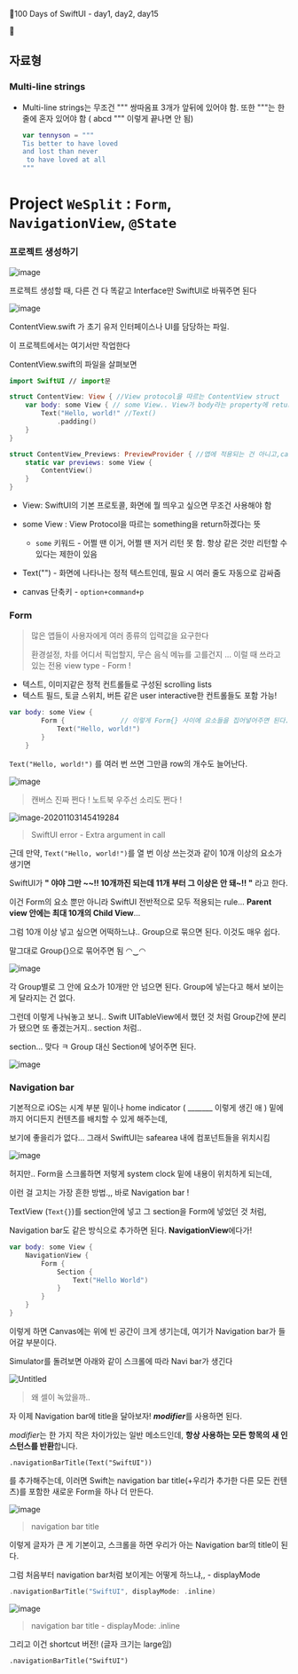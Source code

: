 📍100 Days of SwiftUI - day1, day2, day15

📍



## 자료형

### Multi-line strings

* Multi-line strings는 무조건 """ 쌍따옴표 3개가 앞뒤에 있어야 함. 또한 """는 한 줄에 혼자 있어야 함 ( abcd """ 이렇게 끝나면 안 됨)

  ```swift
  var tennyson = """
  Tis better to have loved
  and lost than never
   to have loved at all
  """
  ```





# Project `WeSplit` : **`Form`, `NavigationView`, `@State`**

### 프로젝트 생성하기

![image](https://user-images.githubusercontent.com/28949235/97952051-7ef79780-1ddf-11eb-98d4-93816cdef551.png)

프로젝트 생성할 때, 다른 건 다 똑같고 Interface만 SwiftUI로 바꿔주면 된다

![image](https://user-images.githubusercontent.com/28949235/97952240-0513de00-1de0-11eb-814a-a11db7a3c49f.png)

ContentView.swift 가 초기 유저 인터페이스나 UI를 담당하는 파일.

이 프로젝트에서는 여기서만 작업한다

ContentView.swift의 파일을 살펴보면

```swift
import SwiftUI // import문

struct ContentView: View { //View protocol을 따르는 ContentView struct
    var body: some View { // some View.. View가 body라는 property에 return됨
        Text("Hello, world!" //Text()
            .padding()
    }
}

struct ContentView_Previews: PreviewProvider { //앱에 적용되는 건 아니고,canvas로 preview 화면 보기 위해 존재
    static var previews: some View {
        ContentView()
    }
}
```

* View: SwiftUI의 기본 프로토콜, 화면에 뭘 띄우고 싶으면 무조건 사용해야 함
* some View : View Protocol을 따르는 something을 return하겠다는 뜻
  * `some` 키워드 - 어쩔 땐 이거, 어쩔 땐 저거 리턴 못 함. 항상 같은 것만 리턴할 수 있다는 제한이 있음

* Text("") - 화면에 나타나는 정적 텍스트인데, 필요 시 여러 줄도 자동으로 감싸줌

* canvas 단축키 - `option+command+p`

### Form

> 많은 앱들이 사용자에게 여러 종류의 입력값을 요구한다
>
> 환경설정, 차를 어디서 픽업할지, 무슨 음식 메뉴를 고를건지 ... 이럴 때 쓰라고 있는 전용 view type - Form !

* 텍스트, 이미지같은 정적 컨트롤들로 구성된 scrolling lists
* 텍스트 필드, 토글 스위치, 버튼 같은 user interactive한 컨트롤들도 포함 가능!

```swift
var body: some View {
        Form { 				// 이렇게 Form{} 사이에 요소들을 집어넣어주면 된다.
            Text("Hello, world!")
        }
    }
```

`Text("Hello, world!")` 를 여러 번 쓰면 그만큼 row의 개수도 늘어난다.

![image](https://user-images.githubusercontent.com/28949235/97953367-96388400-1de3-11eb-89b4-ccdc89f20868.png)

> 캔버스 진짜 쩐다 ! 노트북 우주선 소리도 쩐다 ! 



![image-20201103145419284](https://user-images.githubusercontent.com/28949235/97962291-2c76a500-1df8-11eb-9329-7460b6f0e7fb.png)

> SwiftUI error - Extra argument in call

근데 만약, `Text("Hello, world!")`를 열 번 이상 쓰는것과 같이 10개 이상의 요소가 생기면

SwiftUI가 **" 야야 그만 ~~!! 10개까진 되는데 11개 부터 그 이상은 안 돼~!! "** 라고 한다.

이건 Form의 요소 뿐만 아니라 SwiftUI 전반적으로 모두 적용되는 rule... **Parent view 안에는 최대 10개의 Child View**...



그럼 10개 이상 넣고 싶으면 어떡하느냐.. Group으로 묶으면 된다. 이것도 매우 쉽다. 

말그대로 Group{}으로 묶어주면 됨  ◠‿◠   

![image](https://user-images.githubusercontent.com/28949235/97953850-157a8780-1de5-11eb-8aad-9dac8122071b.png)

각 Group별로 그 안에 요소가 10개만 안 넘으면 된다. Group에 넣는다고 해서 보이는게 달라지는 건 없다.

그런데 이렇게 나눠놓고 보니.. Swift UITableView에서 했던 것 처럼 Group간에 분리가 됐으면 또 좋겠는거지.. section 처럼..

section...  맞다 ㅋ Group 대신 Section에 넣어주면 된다.

![image](https://user-images.githubusercontent.com/28949235/97953909-507cbb00-1de5-11eb-946a-71e921df4ef9.png)



### Navigation bar

기본적으로 iOS는 시계 부분 밑이나 home indicator ( _______ 이렇게 생긴 애 ) 밑에까지 어디든지 컨텐츠를 배치할 수 있게 해주는데,

보기에 좋을리가 없다... 그래서 SwiftUI는 safearea 내에 컴포넌트들을 위치시킴

![image](https://user-images.githubusercontent.com/28949235/97955083-a7d05a80-1de8-11eb-93e3-8a92a8131662.png)

허지만.. Form을 스크롤하면 저렇게 system clock 밑에 내용이 위치하게 되는데,

이런 걸 고치는 가장 흔한 방법.,, 바로 Navigation bar !



TextView (`Text{}`)를 section안에 넣고 그 section을 Form에 넣었던 것 처럼,

Navigation bar도 같은 방식으로 추가하면 된다. **NavigationView**에다가!

```swift
var body: some View {
    NavigationView {
        Form {
            Section {
                Text("Hello World")
            }
        }
    }
}
```

이렇게 하면 Canvas에는 위에 빈 공간이 크게 생기는데, 여기가 Navigation bar가 들어갈 부분이다.

Simulator를 돌려보면 아래와 같이 스크롤에 따라 Navi bar가 생긴다

![Untitled](https://user-images.githubusercontent.com/28949235/97956306-a6546180-1deb-11eb-9dc2-bfe9dc7db22b.gif)

> 왜 셀이 녹았을까..



자 이제 Navigation bar에 title을 달아보자! ***modifier***를 사용하면 된다. 

*modifier*는 한 가지 작은 차이가있는 일반 메소드인데, **항상 사용하는 모든 항목의 새 인스턴스를 반환**합니다.

```swiftui
.navigationBarTitle(Text("SwiftUI"))
```

를 추가해주는데, 이러면 Swift는 navigation bar title(+우리가 추가한 다른 모든 컨텐츠)를 포함한 새로운 Form을 하나 더 만든다.

![image](https://user-images.githubusercontent.com/28949235/97961655-11576580-1df7-11eb-97a2-6e01ed7ed7f1.png)

> navigation bar title

이렇게 글자가 큰 게 기본이고, 스크롤을 하면 우리가 아는 Navigation bar의 title이 된다.

그럼 처음부터 navigation bar처럼 보이게는 어떻게 하느냐,, - displayMode

```swift
.navigationBarTitle("SwiftUI", displayMode: .inline)
```

![image](https://user-images.githubusercontent.com/28949235/97961798-495ea880-1df7-11eb-8acb-ffa04b4175f6.png)

> navigation bar title - displayMode: .inline

그리고 이건 shortcut 버전! (글자 크기는 large임)

```
.navigationBarTitle("SwiftUI")
```

